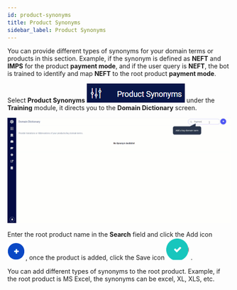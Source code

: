 ```yaml
---
id: product-synonyms
title: Product Synonyms
sidebar_label: Product Synonyms
---
```


You can provide different types of synonyms for your domain terms or products in this section. Example, if the synonym is defined as **NEFT** and **IMPS** for the product **payment mode**, and if the user query is **NEFT**, the bot is trained to identify and map **NEFT** to the root product **payment mode**.

Select **Product Synonyms** ![](assets\CA_030.png) under the **Training** module, it directs you to the **Domain Dictionary** screen.

![](assets\cw_018.gif)

Enter the root product name in the **Search** field and click the Add icon ![](assets\CA_00.png), once the product is added, click the Save icon ![](assets\CA_0576.png) .

You can add different types of synonyms to the root product. Example, if the root product is MS Excel, the synonyms can be excel, XL, XLS, etc.

